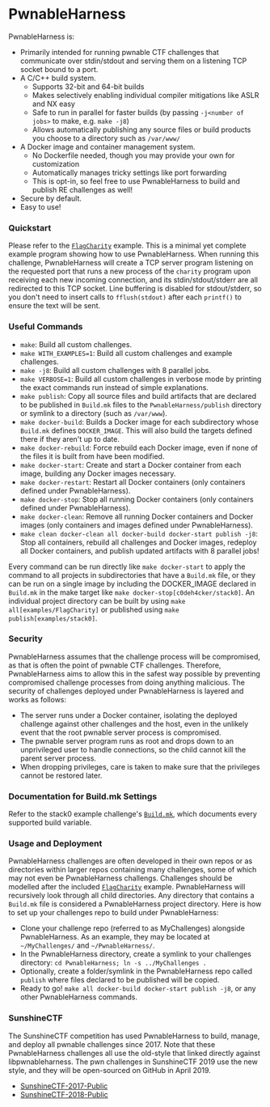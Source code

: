 PwnableHarness
=====

PwnableHarness is:

* Primarily intended for running pwnable CTF challenges that communicate over stdin/stdout and serving them on a listening TCP socket bound to a port.
* A C/C++ build system.
  * Supports 32-bit and 64-bit builds
  * Makes selectively enabling individual compiler mitigations like ASLR and NX easy
  * Safe to run in parallel for faster builds (by passing `-j<number of jobs>` to make, e.g. `make -j8`)
  * Allows automatically publishing any source files or build products you choose to a directory such as `/var/www/`
* A Docker image and container management system.
  * No Dockerfile needed, though you may provide your own for customization
  * Automatically manages tricky settings like port forwarding
  * This is opt-in, so feel free to use PwnableHarness to build and publish RE challenges as well!
* Secure by default.
* Easy to use!


### Quickstart

Please refer to the [`FlagCharity`](examples/FlagCharity) example. This is a minimal yet complete example program showing how to use PwnableHarness. When running this challenge, PwnableHarness will create a TCP server program listening on the requested port that runs a new process of the `charity` program upon receiving each new incoming connection, and its stdin/stdout/stderr are all redirected to this TCP socket. Line buffering is disabled for stdout/stderr, so you don't need to insert calls to `fflush(stdout)` after each `printf()` to ensure the text will be sent.


### Useful Commands

* `make`: Build all custom challenges.
* `make WITH_EXAMPLES=1`: Build all custom challenges and example challenges.
* `make -j8`: Build all custom challenges with 8 parallel jobs.
* `make VERBOSE=1`: Build all custom challenges in verbose mode by printing the exact commands run instead of simple explanations.
* `make publish`: Copy all source files and build artifacts that are declared to be published in `Build.mk` files to the `PwnableHarness/publish` directory or symlink to a directory (such as `/var/www`).
* `make docker-build`: Builds a Docker image for each subdirectory whose `Build.mk` defines `DOCKER_IMAGE`. This will also build the targets defined there if they aren't up to date.
* `make docker-rebuild`: Force rebuild each Docker image, even if none of the files it is built from have been modified.
* `make docker-start`: Create and start a Docker container from each image, building any Docker images necessary.
* `make docker-restart`: Restart all Docker containers (only containers defined under PwnableHarness).
* `make docker-stop`: Stop all running Docker containers (only containers defined under PwnableHarness).
* `make docker-clean`: Remove all running Docker containers and Docker images (only containers and images defined under PwnableHarness).
* `make clean docker-clean all docker-build docker-start publish -j8`: Stop all containers, rebuild all challenges and Docker images, redeploy all Docker containers, and publish updated artifacts with 8 parallel jobs!

Every command can be run directly like `make docker-start` to apply the command to all projects in subdirectories that have a `Build.mk` file, or they can be run on a single image by including the DOCKER_IMAGE declared in `Build.mk` in the make target like `make docker-stop[c0deh4cker/stack0]`. An individual project directory can be built by using `make all[examples/FlagCharity]` or published using `make publish[examples/stack0]`.


### Security

PwnableHarness assumes that the challenge process will be compromised, as that is often the point of pwnable CTF challenges. Therefore, PwnableHarness aims to allow this in the safest way possible by preventing compromised challenge processes from doing anything malicious. The security of challenges deployed under PwnableHarness is layered and works as follows:

* The server runs under a Docker container, isolating the deployed challenge against other challenges and the host, even in the unlikely event that the root pwnable server process is compromised.
* The pwnable server program runs as root and drops down to an unprivileged user to handle connections, so the child cannot kill the parent server process.
* When dropping privileges, care is taken to make sure that the privileges cannot be restored later.


### Documentation for Build.mk Settings

Refer to the stack0 example challenge's [`Build.mk`](examples/stack0/Build.mk), which documents every supported build variable.


### Usage and Deployment

PwnableHarness challenges are often developed in their own repos or as directories within larger repos containing many challenges, some of which may not even be PwnableHarness challengs. Challenges should be modelled after the included [`FlagCharity`](examples/FlagCharity) example. PwnableHarness will recursively look through all child directories. Any directory that contains a `Build.mk` file is considered a PwnableHarness project directory. Here is how to set up your challenges repo to build under PwnableHarness:

  * Clone your challenge repo (referred to as MyChallenges) alongside PwnableHarness. As an example, they may be located at `~/MyChallenges/` and `~/PwnableHarness/`.
  * In the PwnableHarness directory, create a symlink to your challenges directory: `cd PwnableHarness; ln -s ../MyChallenges .`
  * Optionally, create a folder/symlink in the PwnableHarness repo called `publish` where files declared to be published will be copied.
  * Ready to go! `make all docker-build docker-start publish -j8`, or any other PwnableHarness commands.


### SunshineCTF

The SunshineCTF competition has used PwnableHarness to build, manage, and deploy all pwnable challenges since 2017. Note that these PwnableHarness challenges all use the old-style that linked directly against libpwnableharness. The pwn challenges in SunshineCTF 2019 use the new style, and they will be open-sourced on GitHub in April 2019.

* [SunshineCTF-2017-Public](https://github.com/HackUCF/SunshineCTF-2017-Public)
* [SunshineCTF-2018-Public](https://github.com/HackUCF/SunshineCTF-2018-Public)

